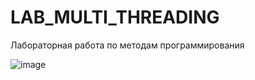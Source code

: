 # LAB_MULTI_THREADING
Лабораторная работа по методам программирования

![image](https://github.com/seno76/LAB_MULTI_THREADING/blob/main/Comarov.gif)
